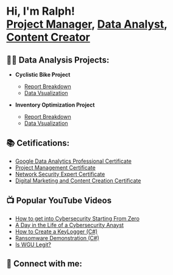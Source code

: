 <h1>Hi, I'm Ralph! <br/><a href="https://github.com/Samuel-Anthony15/SamuelAnthony.github-io">Project Manager</a>, <a href="http://www.linkedin.com/in/raphael-omonzokpia">Data Analyst</a>, <a href="https://twitter.com/OmonzokpiaR">Content Creator</a></h1>

<h2>👨‍💻 Data Analysis Projects:</h2>

- <b>Cyclistic Bike Project</b>
  - [Report Breakdown](https://github.com/Samuel-Anthony15/SamuelAnthony.github-io/blob/main/CASE%20STUDY%20DOCUMENTATION.docx)
  - [Data Vsualization](https://github.com/joshmadakor1/Algorithms-Practice)

- <b>Inventory Optimization Project</b>
  - [Report Breakdown](https://docs.google.com/document/d/19UepjwH3DPiVMchCbZQAvUkKV0-OUAwv/edit?usp=sharing&ouid=110806886587546223443&rtpof=true&sd=true)
  - [Data Vsualization](https://github.com/joshmadakor1/Algorithms-Practice)

<h2>📚 Cetifications: </h2>

- [Google Data Analytics Professional Certificate](https://www.youtube.com/watch?v=a83ASGn_V_s)
- [Project Management Certificate](https://www.youtube.com/watch?v=uHy3oM7NnoU)
- [Network Security Expert Certificate](https://www.youtube.com/watch?v=N-L9hklSlNk)
- [Digital Marketing and Content Creation Certificate](https://www.youtube.com/watch?v=OfvdQeh79s0)


<h2>📺 Popular YouTube Videos</h2>

- [How to get into Cybersecurity Starting From Zero](https://www.youtube.com/watch?v=a83ASGn_V_s)
- [A Day in the Life of a Cybersecurity Anayst](https://www.youtube.com/watch?v=uHy3oM7NnoU)
- [How to Create a KeyLogger (C#)](https://www.youtube.com/watch?v=N-L9hklSlNk)
- [Ransomware Demonstration (C#)](https://www.youtube.com/watch?v=OfvdQeh79s0)
- [Is WGU Legit?](https://www.youtube.com/watch?v=E2MwRWxDBkA)

<h2> 🤳 Connect with me:</h2>

[twitter]: https://twitter.com/OmonzokpiaR
[youtube]: https://www.youtube.com/c/joshmadakor
[instagram]: https://www.instagram.com/leahpar_15/
[linkedin]: http://www.linkedin.com/in/raphael-omonzokpia



